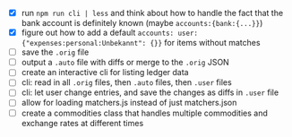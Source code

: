 * [x] run ``npm run cli | less`` and think about how to handle the fact that the bank account is definitely known (maybe `accounts:{bank:{...}}`)
* [x] figure out how to add a default `accounts: user: {"expenses:personal:Unbekannt": {}}` for items without matches
* [ ] save the `.orig` file
* [ ] output a `.auto` file with diffs or merge to the `.orig` JSON
* [ ] create an interactive cli for listing ledger data
* [ ] cli: read in all `.orig` files, then `.auto` files, then `.user` files
* [ ] cli: let user change entries, and save the changes as diffs in `.user` file
* [ ] allow for loading matchers.js instead of just matchers.json
* [ ] create a commodities class that handles multiple commodities and exchange rates at different times
